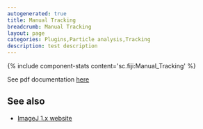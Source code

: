 ```yaml
---
autogenerated: true
title: Manual Tracking
breadcrumb: Manual Tracking
layout: page
categories: Plugins,Particle analysis,Tracking
description: test description
---
```


{% include component-stats content='sc.fiji:Manual\_Tracking' %}

See pdf documentation [here](https://imagej.net/plugins/track/Manual%20Tracking%20plugin.pdf)

See also
--------

-   [ImageJ 1.x website](https://imagej.net/plugins/track/track.html)

  
